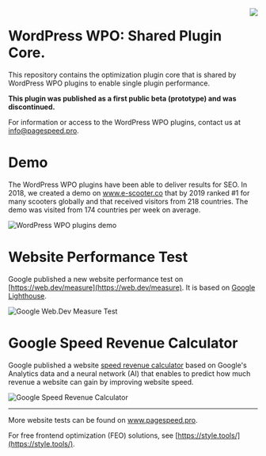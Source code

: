 <img src="https://github.com/o10n-x/wordpress-o10n-core/blob/master/docs/images/perf-100.png" align="right">

# WordPress WPO: Shared Plugin Core.

This repository contains the optimization plugin core that is shared by WordPress WPO plugins to enable single plugin performance.

**This plugin was published as a first public beta (prototype) and was discontinued.**

For information or access to the WordPress WPO plugins, contact us at info@pagespeed.pro.

# Demo

The WordPress WPO plugins have been able to deliver results for SEO. In 2018, we created a demo on www.e-scooter.co that by 2019 ranked #1 for many scooters globally and that received visitors from 218 countries. The demo was visited from 174 countries per week on average.

![WordPress WPO plugins demo](https://github.com/o10n-x/wordpress-o10n-core/blob/master/docs/images/google-rankings-international.png)

# Website Performance Test

Google published a new website performance test on [https://web.dev/measure](https://web.dev/measure). It is based on [Google Lighthouse](https://developers.google.com/web/tools/lighthouse/).

![Google Web.Dev Measure Test](https://github.com/o10n-x/wordpress-o10n-core/blob/master/docs/images/google-measure.png)

# Google Speed Revenue Calculator

Google published a website [speed revenue calculator](https://www.thinkwithgoogle.com/feature/testmysite) based on Google's Analytics data and a neural network (AI) that enables to predict how much revenue a website can gain by improving website speed.

![Google Speed Revenue Calculator](https://github.com/o10n-x/wordpress-o10n-core/blob/master/docs/images/google-speed-revenue.png)

---

More website tests can be found on www.pagespeed.pro.

For free frontend optimization (FEO) solutions, see [https://style.tools/](https://style.tools/).